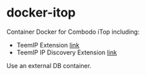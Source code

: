 # docker-itop
Container Docker for Combodo iTop including: 
- TeemIP Extension [link](https://www.combodo.com/teemip-194)
- TeemIP IP Discovery Extension [link](http://wiki.teemip.com/doku.php?id=extensions:teemip-ip-discovery)

Use an external DB container.
